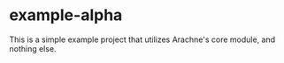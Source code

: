 # example-alpha

This is a simple example project that utilizes Arachne's core module, and
nothing else.